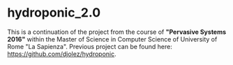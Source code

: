 # hydroponic_2.0

This is a continuation of the project from the course of __"Pervasive Systems 2016"__ within the Master of Science in Computer Science of University of Rome "La Sapienza". Previous project can be found here: https://github.com/djolez/hydroponic.
